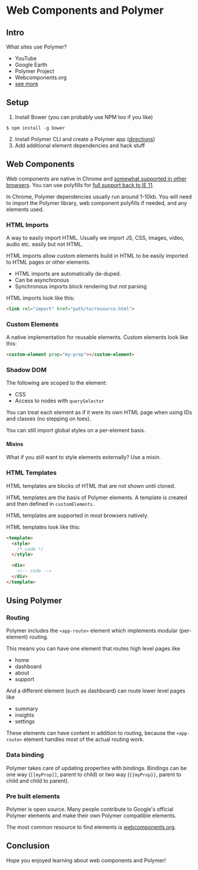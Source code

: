 # Web Components and Polymer

## Intro

What sites use Polymer?

- YouTube
- Google Earth
- Polymer Project
- Webcomponents.org
- [see more](https://github.com/Polymer/polymer/wiki/Who's-using-Polymer%3F)

## Setup

1. Install Bower (you can probably use NPM too if you like)
```
$ npm install -g bower
```
2. Install Polymer CLI and create a Polymer app ([directions](https://www.polymer-project.org/2.0/start/install-2-0))
3. Add additional element dependencies and hack stuff

## Web Components

Web components are native in Chrome and [somewhat supported in other browsers](http://caniuse.com/#search=web%20components).  You can use polyfills for [full support back to IE 11](https://github.com/webcomponents/webcomponentsjs#browser-support).

In Chrome, Polymer dependencies usually run around 1-10kb.  You will need to import the Polymer library, web component polyfills if needed, and any elements used.

### HTML Imports

A way to easily import HTML.  Usually we import JS, CSS, images, video, audio etc. easily but not HTML.

HTML imports allow custom elements build in HTML to be easily imported to HTML pages or other elements.

- HTML imports are automatically de-duped.
- Can be asynchronous
- Synchronous imports block rendering but not parsing

HTML imports look like this:

```html
<link rel="import" href="path/to/resource.html">
```

### Custom Elements

A native implementation for reusable elements.  Custom elements look like this:

```html
<custom-element prop="my-prop"></custom-element>
```

### Shadow DOM

The following are scoped to the element:

- CSS
- Access to nodes with `querySelector`

You can treat each element as if it were its own HTML page when using IDs and classes (no stepping on toes).

You can still import global styles on a per-element basis.

#### Mixins

What if you still want to style elements externally?  Use a mixin.

### HTML Templates

HTML templates are blocks of HTML that are not shown until cloned.

HTML templates are the basis of Polymer elements.  A template is created and then defined in `customElements`.

HTML templates are supported in most browsers natively.

HTML templates look like this:

```html
<template>
  <style>
    /* code */
  </style>

  <div>
    <!-- code -->
  </div>
</template>
```

## Using Polymer

### Routing

Polymer includes the `<app-route>` element which implements modular (per-element) routing.

This means you can have one element that routes high level pages like

- home
- dashboard
- about
- support

And a different element (such as dashboard) can route lower level pages like

- summary
- insights
- settings

These elements can have content in addition to routing, because the `<app-route>` element handles most of the actual routing work.

### Data binding

Polymer takes care of updating properties with bindings.  Bindings can be one way (`[[myProp]]`, parent to child) or two way (`{{myProp}}`, parent to child and child to parent).

### Pre built elements

Polymer is open source.  Many people contribute to Google's official Polymer elements and make their own Polymer compatible elements.

The most common resource to find elements is [webcomponents.org](https://www.webcomponents.org/).

## Conclusion

Hope you enjoyed learning about web components and Polymer!
